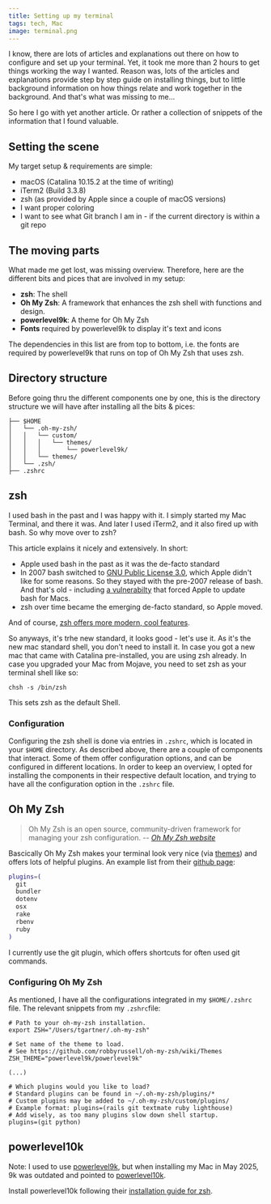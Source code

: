 ```yaml
---
title: Setting up my terminal
tags: tech, Mac
image: terminal.png
---
```


I know, there are lots of articles and explanations out there on how to configure and set up your terminal. Yet, it took me more than 2 hours to get things working the way I wanted. Reason was, lots of the articles and explanations provide step by step guide on installing things, but to little background information on how things relate and work together in the background. And that's what was missing to me...

So here I go with yet another article. Or rather a collection of snippets of the information that I found valuable.

## Setting the scene

My target setup & requirements are simple:

- macOS (Catalina 10.15.2 at the time of writing)
- iTerm2 (Build 3.3.8)
- zsh (as provided by Apple since a couple of macOS versions)
- I want proper coloring
- I want to see what Git branch I am in - if the current directory is within a git repo

## The moving parts

What made me get lost, was missing overview. Therefore, here are the different bits and pices that are involved in my setup:

- **zsh**: The shell
- **Oh My Zsh**: A framework that enhances the zsh shell with functions and design.
- **powerlevel9k**: A theme for Oh My Zsh
- **Fonts** required by powerlevel9k to display it's text and icons

The dependencies in this list are from top to bottom, i.e. the fonts are required by powerlevel9k that runs on top of Oh My Zsh that uses zsh.

## Directory structure

Before going thru the different components one by one, this is the directory structure we will have after installing all the bits & pices:

```text
├── $HOME
│   └── .oh-my-zsh/
│   │   └── custom/
│   │   │   └── themes/
│   │   │       └── powerlevel9k/
│   │   └── themes/
│   └── .zsh/
├── .zshrc
```

## zsh

I used bash in the past and I was happy with it. I simply started my Mac Terminal, and there it was. And later I used iTerm2, and it also fired up with bash. So why move over to zsh?

This article explains it nicely and extensively. In short:

- Apple used bash in the past as it was the de-facto standard
- In 2007 bash switched to [GNU Public License 3.0](https://www.gnu.org/licenses/gpl-3.0.en.html), which Apple didn't like for some reasons. So they stayed with the pre-2007 release of bash. And that's old - including [a vulnerabilty](<https://www.wikiwand.com/en/Shellshock_(software_bug)>) that forced Apple to update bash for Macs.
- zsh over time became the emerging de-facto standard, so Apple moved.

And of course, [zsh offers more modern, cool features](https://www.howtogeek.com/362409/what-is-zsh-and-why-should-you-use-it-instead-of-bash/).

So anyways, it's trhe new standard, it looks good - let's use it. As it's the new mac standard shell, you don't need to install it. In case you got a new mac that came with Catalina pre-installed, you are using zsh already. In case you upgraded your Mac from Mojave, you need to set zsh as your terminal shell like so:

```shell
chsh -s /bin/zsh
```

This sets zsh as the default Shell.

### Configuration

Configuring the zsh shell is done via entries in `.zshrc`, which is located in your `$HOME` directory. As described above, there are a couple of components that interact. Some of them offer configuration options, and can be configured in different locations. In order to keep an overview, I opted for installing the components in their respective default location, and trying to have all the configuration option in the `.zshrc` file.

## Oh My Zsh

> Oh My Zsh is an open source, community-driven framework for managing your zsh configuration.
> -- <cite>[Oh My Zsh website](https://ohmyz.sh/)</cite>

Bascically Oh My Zsh makes your terminal look very nice (via [themes](https://github.com/ohmyzsh/ohmyzsh/wiki/Themes)) and offers lots of helpful plugins. An example list from their [github page](https://github.com/ohmyzsh/ohmyzsh):

```bash
plugins=(
  git
  bundler
  dotenv
  osx
  rake
  rbenv
  ruby
)
```

I currently use the git plugin, which offers shortcuts for often used git commands.

### Configuring Oh My Zsh

As mentioned, I have all the configurations integrated in my `$HOME/.zshrc` file. The relevant snippets from my `.zshrc`file:

```shell
# Path to your oh-my-zsh installation.
export ZSH="/Users/tgartner/.oh-my-zsh"

# Set name of the theme to load.
# See https://github.com/robbyrussell/oh-my-zsh/wiki/Themes
ZSH_THEME="powerlevel9k/powerlevel9k"

(...)

# Which plugins would you like to load?
# Standard plugins can be found in ~/.oh-my-zsh/plugins/*
# Custom plugins may be added to ~/.oh-my-zsh/custom/plugins/
# Example format: plugins=(rails git textmate ruby lighthouse)
# Add wisely, as too many plugins slow down shell startup.
plugins=(git python)
```

## powerlevel10k

Note: I used to use [powerlevel9k](https://github.com/Powerlevel9k/powerlevel9k), but when installing my Mac in May 2025, 9k was outdated and pointed to [powerlevel10k](https://github.com/romkatv/powerlevel10k).

Install powerlevel10k following their [installation guide for zsh](https://github.com/romkatv/powerlevel10k?tab=readme-ov-file#oh-my-zsh).
